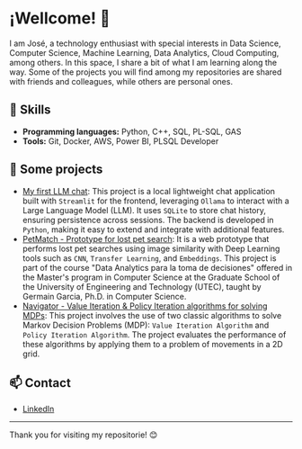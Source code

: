 <!--
**josemza/josemza** is a ✨ _special_ ✨ repository because its `README.md` (this file) appears on your GitHub profile.

Here are some ideas to get you started:

- 🔭 I’m currently working on ...
- 🌱 I’m currently learning ...
- 👯 I’m looking to collaborate on ...
- 🤔 I’m looking for help with ...
- 💬 Ask me about ...
- 📫 How to reach me: ...
- 😄 Pronouns: ...
- ⚡ Fun fact: ...
-->

# ¡Wellcome! 👋

I am José, a technology enthusiast with special interests in Data Science, Computer Science, Machine Learning, Data Analytics, Cloud Computing, among others. In this space, I share a bit of what I am learning along the way. Some of the projects you will find among my repositories are shared with friends and colleagues, while others are personal ones.

## 🔧 Skills
- **Programming languages:** Python, C++, SQL, PL-SQL, GAS
- **Tools:** Git, Docker, AWS, Power BI, PLSQL Developer

## 🚀 Some projects
- [My first LLM chat](https://github.com/josemza/Local-Chat-Streamlit.git): This project is a local lightweight chat application built with ```Streamlit``` for the frontend, leveraging ```Ollama``` to interact with a Large Language Model (LLM). It uses ```SQLite``` to store chat history, ensuring persistence across sessions. The backend is developed in ```Python```, making it easy to extend and integrate with additional features.
- [PetMatch - Prototype for lost pet search](https://github.com/josemza/PetMatch.git): It is a web prototype that performs lost pet searches using image similarity with Deep Learning tools such as ```CNN```, ```Transfer Learning```, and ```Embeddings```. This project is part of the course "Data Analytics para la toma de decisiones" offered in the Master's program in Computer Science at the Graduate School of the University of Engineering and Technology (UTEC), taught by Germain Garcia, Ph.D. in Computer Science.
- [Navigator - Value Iteration & Policy Iteration algorithms for solving MDPs](https://github.com/josemza/navigator.git): This project involves the use of two classic algorithms to solve Markov Decision Problems (MDP): ```Value Iteration Algorithm``` and ```Policy Iteration Algorithm```. The project evaluates the performance of these algorithms by applying them to a problem of movements in a 2D grid.

## 📫 Contact
- [LinkedIn](www.linkedin.com/in/josezunigaavila)

---

Thank you for visiting my repositorie! 😊


